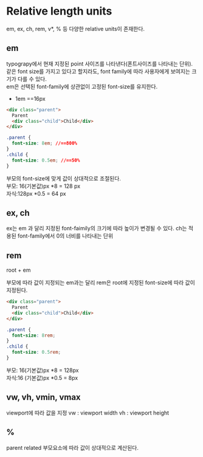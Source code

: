 # Relative length units

em, ex, ch, rem, v\*, % 등 다양한 relative units이 존재한다.

## em

typograpy에서 현재 지정된 point 사이즈를 나타낸다(폰트사이즈를 나타내는 단위).  
같은 font size를 가지고 있다고 할지라도, font family에 따라 사용자에게 보여지는 크기가 다를 수 있다.  
em은 선택된 font-family에 상관없이 고정된 font-size를 유지한다.

- 1em ==16px

```html
<div class="parent">
  Parent
  <div class="child">Child</div>
</div>
```

```css
.parent {
  font-size: 8em; //==800%
}
.child {
  font-size: 0.5em; //==50%
}
```

부모의 font-size에 맞게 값이 상대적으로 조절된다.  
부모: 16(기본값)px *8 = 128 px  
자식:128px *0.5 = 64 px

## ex, ch

ex는 em 과 달리 지정된 font-faimily의 크기에 따라 높이가 변경될 수 있다.
ch는 적용된 font-family에서 0의 너비를 나타내는 단위

## rem

root + em

부모에 따라 값이 지정되는 em과는 달리 rem은 root에 지정된 font-size에 따라 값이 지정된다.

```html
<div class="parent">
  Parent
  <div class="child">Child</div>
</div>
```

```css
.parent {
  font-size: 8rem;
}
.child {
  font-size: 0.5rem;
}
```

부모: 16(기본값)px *8 = 128px  
자식:16 (기본값)px *0.5 = 8px

## vw, vh, vmin, vmax

viewport에 따라 값을 지정
vw : viewport width
vh : viewport height

## %

parent related 부모요소에 따라 값이 상대적으로 계산된다.

